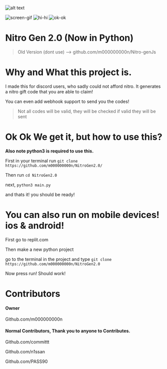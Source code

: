 ![alt text](https://github.com/m000000000n/NitroGen2.0/blob/main/D53E4619-3FD9-4889-BA67-43EC70BC89AE.jpeg/?raw=true)





![screen-gif](https://img.shields.io/github/languages/code-size/m000000000n/NitroGen2.0)  ![hi-hi](   https://img.shields.io/github/last-commit/m000000000n/NitroGen2.0)   ![ok-ok](https://img.shields.io/github/license/m000000000n/NitroGen2.0)
# Nitro Gen 2.0 (Now in Python)
> Old Version (dont use) --> github.com/m000000000n/Nitro-genJs






# Why and What this project is.
I made this for discord users, who sadly could not afford nitro.
It generates a nitro gift code that you are able to claim! 


You can even add webhook support to send you the codes!

> Not all codes will be valid, they will be checked if valid they will be sent

# Ok Ok We get it, but how to use this?


**Also note python3 is required to use this.**

First in your terminal run `git clone https://github.com/m000000000n/NitroGen2.0/`



Then run `cd NitroGen2.0`


next, ` python3 main.py `


and thats it! you should be ready! 



# You can also run on mobile devices! ios & android!



First go to replit.com


Then make a new python project


go to the terminal in the project and type `git clone https://github.com/m000000000n/NitroGen2.0`

Now press run! Should work!


# Contributors

#### Owner 

Github.com/m000000000n


#### Normal Contributors, Thank you to anyone to Contributes.



Github.com/committt


Github.com/n1ssan


Github.com/PASS90

